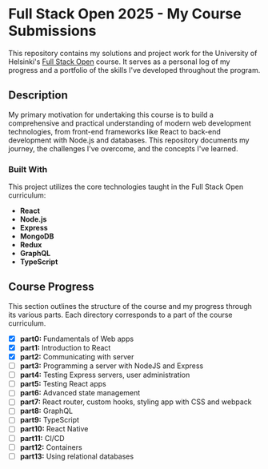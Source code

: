 # Full Stack Open 2025 - My Course Submissions

This repository contains my solutions and project work for the University of Helsinki's [Full Stack Open](https://fullstackopen.com/en/) course. It serves as a personal log of my progress and a portfolio of the skills I've developed throughout the program.

## Description

My primary motivation for undertaking this course is to build a comprehensive and practical understanding of modern web development technologies, from front-end frameworks like React to back-end development with Node.js and databases. This repository documents my journey, the challenges I've overcome, and the concepts I've learned.

### Built With

This project utilizes the core technologies taught in the Full Stack Open curriculum:

- **React**
- **Node.js**
- **Express**
- **MongoDB**
- **Redux**
- **GraphQL**
- **TypeScript**

## Course Progress

This section outlines the structure of the course and my progress through its various parts. Each directory corresponds to a part of the course curriculum.

- [x] **part0:** Fundamentals of Web apps
- [x] **part1:** Introduction to React
- [x] **part2:** Communicating with server
- [ ] **part3:** Programming a server with NodeJS and Express
- [ ] **part4:** Testing Express servers, user administration
- [ ] **part5:** Testing React apps
- [ ] **part6:** Advanced state management
- [ ] **part7:** React router, custom hooks, styling app with CSS and webpack
- [ ] **part8:** GraphQL
- [ ] **part9:** TypeScript
- [ ] **part10:** React Native
- [ ] **part11:** CI/CD
- [ ] **part12:** Containers
- [ ] **part13:** Using relational databases
